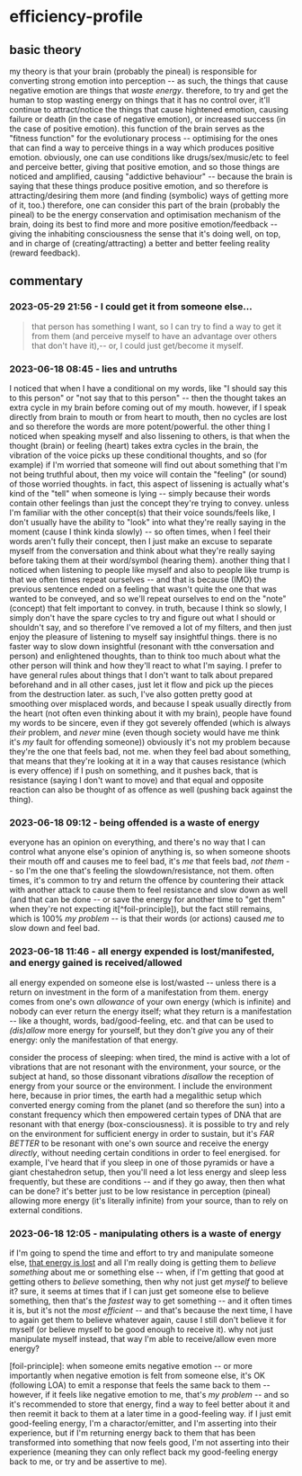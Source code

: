 # efficiency-profile

## basic theory
my theory is that your brain (probably the pineal) is responsible for converting strong emotion into perception -- as such, the things that cause negative emotion are things that *waste energy*. therefore, to try and get the human to stop wasting energy on things that it has no control over, it'll continue to attract/notice the things that cause hightened emotion, causing failure or death (in the case of negative emotion), or increased success (in the case of positive emotion).
  this function of the brain serves as the "fitness function" for the evolutionary process -- optimising for the ones that can find a way to perceive things in a way which produces positive emotion.
  obviously, one can use conditions like drugs/sex/music/etc to feel and perceive better, giving that positive emotion, and so those things are noticed and amplified, causing "addictive behaviour" -- because the brain is saying that these things produce positive emotion, and so therefore is attracting/desiring them more (and finding (symbolic) ways of getting more of it, too.)
therefore, one can consider this part of the brain (probably the pineal) to be the energy conservation and optimisation mechanism of the brain, doing its best to find more and more positive emotion/feedback -- giving the inhabiting consciousness the sense that it's doing well, on top, and in charge of (creating/attracting) a better and better feeling reality (reward feedback).

## commentary
### 2023-05-29 21:56 - I could get it from someone else...

> that person has something I want, so I can try to find a way to get it from them (and perceive myself to have an advantage over others that don't have it),-- or, I could just get/become it myself.

### 2023-06-18 08:45 - lies and untruths

I noticed that when I have a conditional on my words, like "I should say this to this person" or "not say that to this person" -- then the thought takes an extra cycle in my brain before coming out of my mouth. however, if I speak directly from brain to mouth or from heart to mouth, then no cycles are lost and so therefore the words are more potent/powerful.
  the other thing I noticed when speaking myself and also lissening to others, is that when the thought (brain) or feeling (heart) takes extra cycles in the brain, the vibration of the voice picks up these conditional thoughts, and so (for example) if I'm worried that someone will find out about something that I'm not being truthful about, then my voice will contain the "feeling" (or sound) of those worried thoughts.
    in fact, this aspect of lissening is actually what's kind of the "tell" when someone is lying -- simply because their words contain other feelings than just the concept they're trying to convey. unless I'm familiar with the other concept(s) that their voice sounds/feels like, I don't usually have the ability to "look" into what they're really saying in the moment (cause I think kinda slowly) -- so often times, when I feel their words aren't fully their concept, then I just make an excuse to separate myself from the conversation and think about what they're really saying before taking them at their word/symbol (hearing them).
  another thing that I noticed when listening to people like myself and also to people like trump is that we often times repeat ourselves -- and that is because (IMO) the previous sentence ended on a feeling that wasn't quite the one that was wanted to be conveyed, and so we'll repeat ourselves to end on the "note" (concept) that felt important to convey.
in truth, because I think so slowly, I simply don't have the spare cycles to try and figure out what I should or shouldn't say, and so therefore I've removed a lot of my filters, and then just enjoy the pleasure of listening to myself say insightful things. there is no faster way to slow down insightful (resonant with tthe conversation and person) and enlightened thoughts, than to think too much about what the other person will think and how they'll react to what I'm saying.
I prefer to have general rules about things that I don't want to talk about prepared beforehand and in all other cases, just let it flow and pick up the pieces from the destruction later.
  as such, I've also gotten pretty good at smoothing over misplaced words, and because I speak usually directly from the heart (not often even thinking about it with my brain), people have found my words to be sincere, even if they got severely offended (which is always *their* problem, and *never* mine (even though society would have me think it's *my* fault for offending someone))
    obviously it's not my problem because they're the one that feels bad, not me. when they feel bad about something, that means that they're looking at it in a way that causes resistance (which is every offence)
      if I push on something, and it pushes back, that is resistance (saying I don't want to move) and that equal and opposite reaction can also be thought of as offence as well (pushing back against the thing).

### 2023-06-18 09:12 - being offended is a waste of energy

everyone has an opinion on everything, and there's no way that I can control what anyone else's opinion of anything is, so when someone shoots their mouth off and causes me to feel bad, it's *me* that feels bad, *not them* -- so I'm the one that's feeling the slowdown/resistance, not them.
  often times, it's common to try and return the offence by countering their attack with another attack to cause them to feel resistance and slow down as well (and that can be done -- or save the energy for another time to "get them" when they're not expecting it[^foil-principle]), but the fact still remains, which is 100% *my problem* -- is that their words (or actions) caused *me* to slow down and feel bad.

### 2023-06-18 11:46 - all energy expended is lost/manifested, and energy gained is received/allowed

all energy expended on someone else is lost/wasted -- unless there is a return on investment in the form of a manifestation from them. energy comes from one's own *allowance* of your own energy (which is infinite) and nobody can ever return the energy itself; what they return is a manifestation -- like a thought, words, bad/good-feeling, etc. and that can be used to *(dis)allow* more energy for yourself, but they don't *give* you any of their energy: only the manifestation of that energy.

consider the process of sleeping: when tired, the mind is active with a lot of vibrations that are not resonant with the environment, your source, or the subject at hand, so those dissonant vibrations *disallow* the reception of energy from your source or the environment.
  I include the environment here, because in prior times, the earth had a megalithic setup which converted energy coming from the planet (and so therefore the sun) into a constant frequency which then empowered certain types of DNA that are resonant with that energy (box-consciousness). it is possible to try and rely on the environment for sufficient energy in order to sustain, but it's *FAR BETTER* to be resonant with one's own source and receive the energy *directly*, without needing certain conditions in order to feel energised.
  for example, I've heard that if you sleep in one of those pyramids or have a giant chestahedron setup, then you'll need a lot less energy and sleep less frequently, but these are conditions -- and if they go away, then then what can be done? it's better just to be low resistance in perception (pineal) allowing more energy (it's literally infinite) from your source, than to rely on external conditions.

### 2023-06-18 12:05 - manipulating others is a waste of energy

if I'm going to spend the time and effort to try and manipulate someone else, [that energy is lost](#2023-06-18-1146---all-energy-expended-is-lostmanifested-and-energy-gained-is-receivedallowed) and all I'm really doing is getting them to *believe something* about me or something else -- when, if I'm getting that good at getting others to *believe* something, then why not just get *myself* to believe it?
  sure, it seems at times that if I can just get someone else to believe something, then that's the *fastest* way to get something -- and it often times it is, but it's not the *most efficient* -- and that's because the next time, I have to again get them to believe whatever again, cause I still don't believe it for myself (or believe myself to be good enough to receive it).
why not just manipulate myself instead, that way I'm able to receive/allow even more energy?

[foil-principle]: when someone emits negative emotion -- or more importantly when negative emotion is felt from someone else, it's OK (following LOA) to emit a response that feels the same back to them -- however, if it feels like negative emotion to me, that's *my problem* -- and so it's recommended to store that energy, find a way to feel better about it and then reemit it back to them at a later time in a good-feeling way. if I just emit good-feeling energy, I'm a charactor/emitter, and I'm asserting into their experience, but if I'm returning energy back to them that has been transformed into something that now feels good, I'm not asserting into their experience (meaning they can only reflect back my good-feeling energy back to me, or try and be assertive to me).

